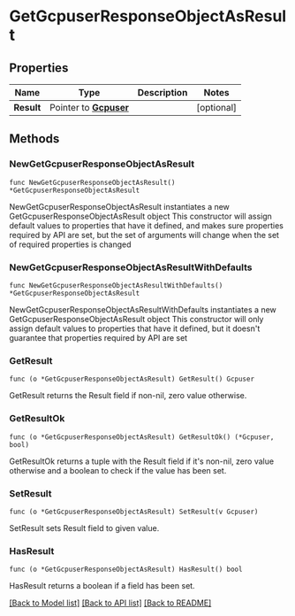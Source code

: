 # GetGcpuserResponseObjectAsResult

## Properties

Name | Type | Description | Notes
------------ | ------------- | ------------- | -------------
**Result** | Pointer to [**Gcpuser**](Gcpuser.md) |  | [optional] 

## Methods

### NewGetGcpuserResponseObjectAsResult

`func NewGetGcpuserResponseObjectAsResult() *GetGcpuserResponseObjectAsResult`

NewGetGcpuserResponseObjectAsResult instantiates a new GetGcpuserResponseObjectAsResult object
This constructor will assign default values to properties that have it defined,
and makes sure properties required by API are set, but the set of arguments
will change when the set of required properties is changed

### NewGetGcpuserResponseObjectAsResultWithDefaults

`func NewGetGcpuserResponseObjectAsResultWithDefaults() *GetGcpuserResponseObjectAsResult`

NewGetGcpuserResponseObjectAsResultWithDefaults instantiates a new GetGcpuserResponseObjectAsResult object
This constructor will only assign default values to properties that have it defined,
but it doesn't guarantee that properties required by API are set

### GetResult

`func (o *GetGcpuserResponseObjectAsResult) GetResult() Gcpuser`

GetResult returns the Result field if non-nil, zero value otherwise.

### GetResultOk

`func (o *GetGcpuserResponseObjectAsResult) GetResultOk() (*Gcpuser, bool)`

GetResultOk returns a tuple with the Result field if it's non-nil, zero value otherwise
and a boolean to check if the value has been set.

### SetResult

`func (o *GetGcpuserResponseObjectAsResult) SetResult(v Gcpuser)`

SetResult sets Result field to given value.

### HasResult

`func (o *GetGcpuserResponseObjectAsResult) HasResult() bool`

HasResult returns a boolean if a field has been set.


[[Back to Model list]](../README.md#documentation-for-models) [[Back to API list]](../README.md#documentation-for-api-endpoints) [[Back to README]](../README.md)


